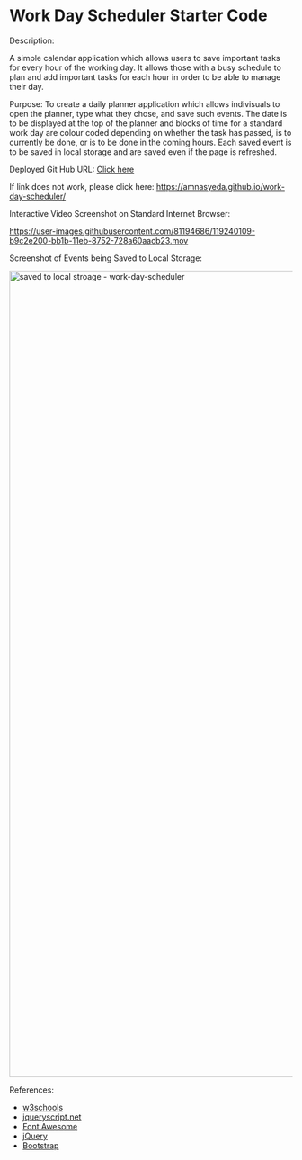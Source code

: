 
# Work Day Scheduler Starter Code


Description:

A simple calendar application which allows users to save important tasks for every hour of the working day. It allows those with a busy schedule to plan and add important tasks for each hour in order to be able to manage their day. 

Purpose: To create a daily planner application which allows indivisuals to open the planner, type what they chose, and save such events. The date is to be displayed at the top of the planner and blocks of time for a standard work day are colour coded depending on whether the task has passed, is to currently be done, or is to be done in the coming hours. Each saved event is to be saved in local storage and are saved even if the page is refreshed. 

Deployed Git Hub URL: 
<a href="https://amnasyeda.github.io/work-day-scheduler/" target="_blank">Click here</a>

If link does not work, please click here: https://amnasyeda.github.io/work-day-scheduler/




Interactive Video Screenshot on Standard Internet Browser:


https://user-images.githubusercontent.com/81194686/119240109-b9c2e200-bb1b-11eb-8752-728a60aacb23.mov








Screenshot of Events being Saved to Local Storage: 


<img width="1435" alt="saved to local stroage - work-day-scheduler" src="https://user-images.githubusercontent.com/81194686/119240123-d4955680-bb1b-11eb-9fc0-233444e2bf28.png">







References:
- [w3schools](https://www.w3schools.com/jsref/dom_obj_date.asp)
- [jqueryscript.net](https://www.jqueryscript.net/form/Save-Restore-Form-Values-jQuery-Savy.html)
- [Font Awesome](https://fontawesome.com/)
- [jQuery](https://jquery.com/)
- [Bootstrap](https://getbootstrap.com/)

 
